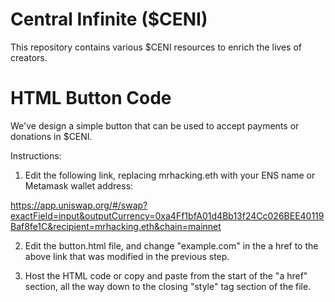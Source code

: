 # Central Infinite ($CENI)
This repository contains various $CENI resources to enrich the lives of creators.

# HTML Button Code
We've design a simple button that can be used to accept payments or donations in $CENI.

Instructions:

1. Edit the following link, replacing mrhacking.eth with your ENS name or Metamask wallet address:

https://app.uniswap.org/#/swap?exactField=input&outputCurrency=0xa4Ff1bfA01d4Bb13f24Cc026BEE40119Baf8fe1C&recipient=mrhacking.eth&chain=mainnet

2. Edit the button.html file, and change "example.com" in the a href to the above link that was modified in the previous step.

3. Host the HTML code or copy and paste from the start of the "a href" section, all the way down to the closing "style" tag section of the file.

